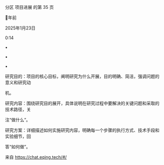 分区 项目进展 的第 35 页

年前

2025年1月23日

0:14



•

•

•

研究目的：项目的核心目标，阐明研究为什么开展，目的明确、简洁，强调问题的意义和研究动

机。

研究内容：围绕研究目的展开，具体说明在研究过程中要解决的关键问题和采取的技术路径，关

注“做什么”。

研究方案：详细描述如何实施研究内容，明确每一个步骤的执行方式、技术手段和实验细节，回

答“如何做”。

来自 <https://chat.eqing.tech/#/>

